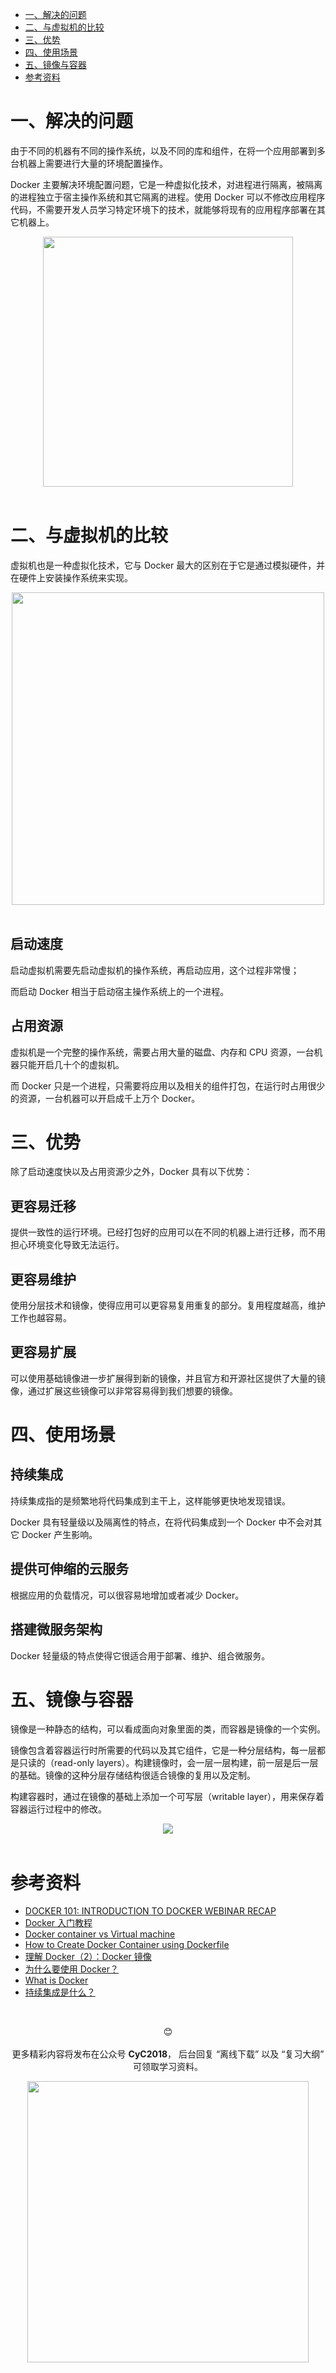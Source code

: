 <!-- GFM-TOC -->
* [一、解决的问题](#一解决的问题)
* [二、与虚拟机的比较](#二与虚拟机的比较)
* [三、优势](#三优势)
* [四、使用场景](#四使用场景)
* [五、镜像与容器](#五镜像与容器)
* [参考资料](#参考资料)
<!-- GFM-TOC -->


# 一、解决的问题

由于不同的机器有不同的操作系统，以及不同的库和组件，在将一个应用部署到多台机器上需要进行大量的环境配置操作。

Docker 主要解决环境配置问题，它是一种虚拟化技术，对进程进行隔离，被隔离的进程独立于宿主操作系统和其它隔离的进程。使用 Docker 可以不修改应用程序代码，不需要开发人员学习特定环境下的技术，就能够将现有的应用程序部署在其它机器上。

<div align="center"> <img src="https://cs-notes-1256109796.cos.ap-guangzhou.myqcloud.com/011f3ef6-d824-4d43-8b2c-36dab8eaaa72-1.png" width="400px"/> </div><br>

# 二、与虚拟机的比较

虚拟机也是一种虚拟化技术，它与 Docker 最大的区别在于它是通过模拟硬件，并在硬件上安装操作系统来实现。

<div align="center"> <img src="https://cs-notes-1256109796.cos.ap-guangzhou.myqcloud.com/be608a77-7b7f-4f8e-87cc-f2237270bf69.png" width="500"/> </div><br>

## 启动速度

启动虚拟机需要先启动虚拟机的操作系统，再启动应用，这个过程非常慢；

而启动 Docker 相当于启动宿主操作系统上的一个进程。

## 占用资源

虚拟机是一个完整的操作系统，需要占用大量的磁盘、内存和 CPU 资源，一台机器只能开启几十个的虚拟机。

而 Docker 只是一个进程，只需要将应用以及相关的组件打包，在运行时占用很少的资源，一台机器可以开启成千上万个 Docker。

# 三、优势

除了启动速度快以及占用资源少之外，Docker 具有以下优势：

## 更容易迁移

提供一致性的运行环境。已经打包好的应用可以在不同的机器上进行迁移，而不用担心环境变化导致无法运行。

## 更容易维护

使用分层技术和镜像，使得应用可以更容易复用重复的部分。复用程度越高，维护工作也越容易。

## 更容易扩展

可以使用基础镜像进一步扩展得到新的镜像，并且官方和开源社区提供了大量的镜像，通过扩展这些镜像可以非常容易得到我们想要的镜像。

# 四、使用场景

## 持续集成

持续集成指的是频繁地将代码集成到主干上，这样能够更快地发现错误。

Docker 具有轻量级以及隔离性的特点，在将代码集成到一个 Docker 中不会对其它 Docker 产生影响。

## 提供可伸缩的云服务

根据应用的负载情况，可以很容易地增加或者减少 Docker。

## 搭建微服务架构

Docker 轻量级的特点使得它很适合用于部署、维护、组合微服务。

# 五、镜像与容器

镜像是一种静态的结构，可以看成面向对象里面的类，而容器是镜像的一个实例。

镜像包含着容器运行时所需要的代码以及其它组件，它是一种分层结构，每一层都是只读的（read-only layers）。构建镜像时，会一层一层构建，前一层是后一层的基础。镜像的这种分层存储结构很适合镜像的复用以及定制。

构建容器时，通过在镜像的基础上添加一个可写层（writable layer），用来保存着容器运行过程中的修改。

<div align="center"> <img src="https://cs-notes-1256109796.cos.ap-guangzhou.myqcloud.com/docker-filesystems-busyboxrw.png"/> </div><br>

# 参考资料

- [DOCKER 101: INTRODUCTION TO DOCKER WEBINAR RECAP](https://blog.docker.com/2017/08/docker-101-introduction-docker-webinar-recap/)
- [Docker 入门教程](http://www.ruanyifeng.com/blog/2018/02/docker-tutorial.html)
- [Docker container vs Virtual machine](http://www.bogotobogo.com/DevOps/Docker/Docker_Container_vs_Virtual_Machine.php)
- [How to Create Docker Container using Dockerfile](https://linoxide.com/linux-how-to/dockerfile-create-docker-container/)
- [理解 Docker（2）：Docker 镜像](http://www.cnblogs.com/sammyliu/p/5877964.html)
- [为什么要使用 Docker？](https://yeasy.gitbooks.io/docker_practice/introduction/why.html)
- [What is Docker](https://www.docker.com/what-docker)
- [持续集成是什么？](http://www.ruanyifeng.com/blog/2015/09/continuous-integration.html)





</br><div align="center">😊 </br></br> 更多精彩内容将发布在公众号 **CyC2018**， 后台回复 “离线下载” 以及 “复习大纲” 可领取学习资料。
<div align="center"><img width="450px" src="https://cs-notes-1256109796.cos.ap-guangzhou.myqcloud.com/other/公众号海报.png"></img></div>
